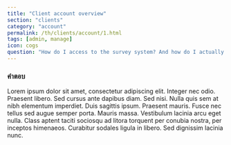 ```yaml
---
title: "Client account overview"
section: "clients"
category: "account"
permalink: /th/clients/account/1.html
tags: [admin, manage]
icon: cogs
question: "How do I access to the survey system? And how do I actually manage my client accounts?"
---
```


### <i class="pe-anchor pe-fw"></i> คำตอบ

Lorem ipsum dolor sit amet, consectetur adipiscing elit. Integer nec odio. Praesent libero. Sed cursus ante dapibus diam. Sed nisi. Nulla quis sem at nibh elementum imperdiet. Duis sagittis ipsum. Praesent mauris. Fusce nec tellus sed augue semper porta. Mauris massa. Vestibulum lacinia arcu eget nulla. Class aptent taciti sociosqu ad litora torquent per conubia nostra, per inceptos himenaeos. Curabitur sodales ligula in libero. Sed dignissim lacinia nunc.
